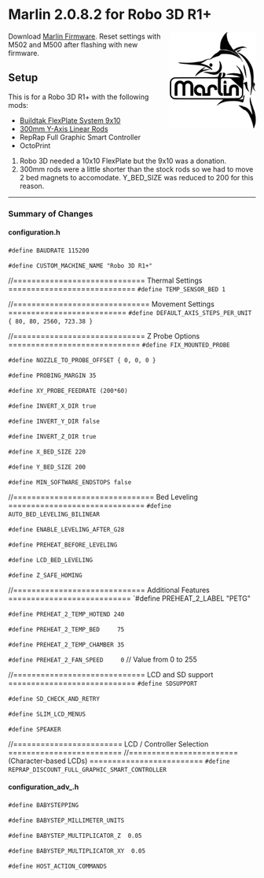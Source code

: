 # Marlin 2.0.8.2 for Robo 3D R1+

<img align="right" width=175 src="buildroot/share/pixmaps/logo/marlin-250.png" />

Download [Marlin Firmware](https://marlinfw.org/).
Reset settings with M502 and M500 after flashing with new firmware.

## Setup

This is for a Robo 3D R1+ with the following mods:
* [Buildtak FlexPlate System 9x10](https://www.matterhackers.com/store/l/buildtak-flexplate-system-9-x-10/sk/MPZ03EZP)
* [300mm Y-Axis Linear Rods](https://amzn.to/3cceJ6K)
* RepRap Full Graphic Smart Controller
* OctoPrint

1. Robo 3D needed a 10x10 FlexPlate but the 9x10 was a donation.
2. 300mm rods were a little shorter than the stock rods so we had to move 2 bed magnets to accomodate. Y_BED_SIZE was reduced to 200 for this reason.

---
### Summary of Changes

#### configuration.h
`#define BAUDRATE 115200`

`#define CUSTOM_MACHINE_NAME "Robo 3D R1+"`

//============================= Thermal Settings ============================
`#define TEMP_SENSOR_BED 1`

//============================== Movement Settings ==========================
`#define DEFAULT_AXIS_STEPS_PER_UNIT   { 80, 80, 2560, 723.38 }`

//============================= Z Probe Options =============================
`#define FIX_MOUNTED_PROBE`


`#define NOZZLE_TO_PROBE_OFFSET { 0, 0, 0 }`

`#define PROBING_MARGIN 35`

`#define XY_PROBE_FEEDRATE (200*60)`


`#define INVERT_X_DIR true`

`#define INVERT_Y_DIR false`

`#define INVERT_Z_DIR true`


`#define X_BED_SIZE 220`

`#define Y_BED_SIZE 200`

`#define MIN_SOFTWARE_ENDSTOPS false`

//=============================== Bed Leveling ==============================
`#define AUTO_BED_LEVELING_BILINEAR`

`#define ENABLE_LEVELING_AFTER_G28`

`#define PREHEAT_BEFORE_LEVELING`

`#define LCD_BED_LEVELING`

`#define Z_SAFE_HOMING`

//============================= Additional Features ===========================
`#define PREHEAT_2_LABEL       "PETG"

`#define PREHEAT_2_TEMP_HOTEND 240`

`#define PREHEAT_2_TEMP_BED     75`

`#define PREHEAT_2_TEMP_CHAMBER 35`

`#define PREHEAT_2_FAN_SPEED     0` // Value from 0 to 255

//============================= LCD and SD support ============================
`#define SDSUPPORT`

`#define SD_CHECK_AND_RETRY`

`#define SLIM_LCD_MENUS`

`#define SPEAKER`

//======================== LCD / Controller Selection =========================
//========================   (Character-based LCDs)   =========================
`#define REPRAP_DISCOUNT_FULL_GRAPHIC_SMART_CONTROLLER`

#### configuration_adv_.h
`#define BABYSTEPPING`

`#define BABYSTEP_MILLIMETER_UNITS`

`#define BABYSTEP_MULTIPLICATOR_Z  0.05`

`#define BABYSTEP_MULTIPLICATOR_XY  0.05`


`#define HOST_ACTION_COMMANDS`